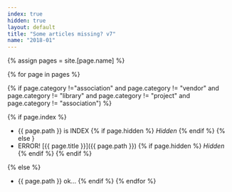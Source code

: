 ```yaml
---
index: true
hidden: true
layout: default
title: "Some articles missing? v7"
name: "2018-01"
---
```

{% assign pages = site.[page.name] %}

{% for page in pages %}

{% if page.category !="association" and page.category != "vendor" and page.category != "library" and page.category != "project" and page.category != "association") %}

{% if page.index %}
- {{ page.path }} is INDEX {% if page.hidden %} *Hidden* {% endif %}
{% else }
- ERROR! [{{ page.title }}]({{ page.path }}) {% if page.hidden %} *Hidden* {% endif %}
{% endif %}

{% else %}
- {{ page.path }} ok...
{% endif %}
{% endfor %}
